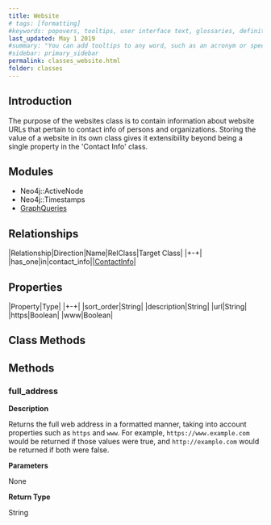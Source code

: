 ```yaml
---
title: Website
# tags: [formatting]
#keywords: popovers, tooltips, user interface text, glossaries, definitions
last_updated: May 1 2019
#summary: "You can add tooltips to any word, such as an acronym or specialized term. Tooltips work well for glossary definitions, because you don't have to keep repeating the definition, nor do you assume the reader already knows the word's meaning."
#sidebar: primary_sidebar
permalink: classes_website.html
folder: classes
---
```


## Introduction

The purpose of the websites class is to contain information about website URLs that pertain to contact info of persons and organizations. Storing the value of a website in its own class gives it extensibility beyond being a single property in the 'Contact Info' class.

## Modules

* Neo4j::ActiveNode
* Neo4j::Timestamps
* [GraphQueries](/modules_graph_queries.html)

## Relationships

|Relationship|Direction|Name|RelClass|Target Class|
|+-+|
|has_one|in|contact_info||[ContactInfo](/classes_contact_info.html)|

## Properties

|Property|Type|
|+-+|
|sort_order|String|
|description|String|
|url|String|
|https|Boolean|
|www|Boolean|

## Class Methods

## Methods

### full_address

__Description__

Returns the full web address in a formatted manner, taking into account properties such as `https` and `www`. For example, `https://www.example.com` would be returned if those values were true, and `http://example.com` would be returned if both were false.

__Parameters__

None

__Return Type__

String
